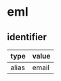 # eml

## identifier
| type              | value
| ----------------- | -----
| alias             | email
